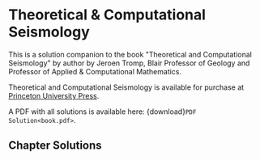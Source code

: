 # Theoretical & Computational Seismology

This is a solution companion to the book "Theoretical and Computational
Seismology" by author by Jeroen Tromp, Blair Professor of Geology and Professor of Applied & Computational Mathematics.

Theoretical and Computational Seismology is available for purchase at [Princeton University
Press](https://press.princeton.edu/books/hardcover/9780691267968/theoretical-and-computational-seismology?srsltid=AfmBOopvcYeZzfsQZXwoQYsOS42YjHRRO1JTcj5uKIG27agrDBY0z_1e).


A PDF with all solutions is available here: {download}`PDF Solution<book.pdf>`.


## Chapter Solutions

```{tableofcontents}
```
